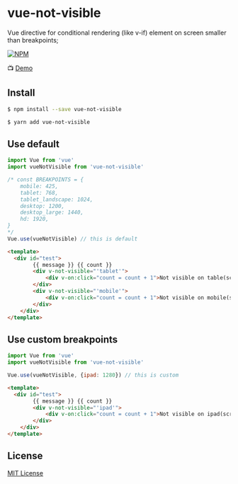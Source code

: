 # vue-not-visible

Vue directive for conditional rendering (like v-if) element on screen smaller than breakpoints;

[![NPM](https://nodei.co/npm/vue-not-visible.png?downloads=true&downloadRank=true&stars=true)](https://nodei.co/npm/vue-not-visible/)


📺 [Demo](https://pxyup.github.io/vue-not-visible/index.html)

## Install

```bash
$ npm install --save vue-not-visible
```

```bash
$ yarn add vue-not-visible
```


## Use default

```js
import Vue from 'vue'
import vueNotVisible from 'vue-not-visible'

/* const BREAKPOINTS = {
    mobile: 425,
    tablet: 768,
    tablet_landscape: 1024,
    desktop: 1200,
    desktop_large: 1440,
    hd: 1920,
}
*/
Vue.use(vueNotVisible) // this is default

```

```html
<template>
  <div id="test">
        {{ message }} {{ count }}
        <div v-not-visible="'tablet'"> 
            <div v-on:click="count = count + 1">Not visible on table(screen < 768)</div>
        </div>
        <div v-not-visible="'mobile'">
            <div v-on:click="count = count + 1">Not visible on mobile(screen < 425)</div>
        </div>
    </div>
</template>
```

## Use custom breakpoints

```js
import Vue from 'vue'
import vueNotVisible from 'vue-not-visible'

Vue.use(vueNotVisible, {ipad: 1280}) // this is custom

```

```html
<template>
  <div id="test">
        {{ message }} {{ count }}
        <div v-not-visible="'ipad'"> 
            <div v-on:click="count = count + 1">Not visible on ipad(screen < 1280)</div>
        </div>
    </div>
</template>
```

## License
[MIT License](https://github.com/PxyUp/vue-not-visible/blob/master/LICENSE)